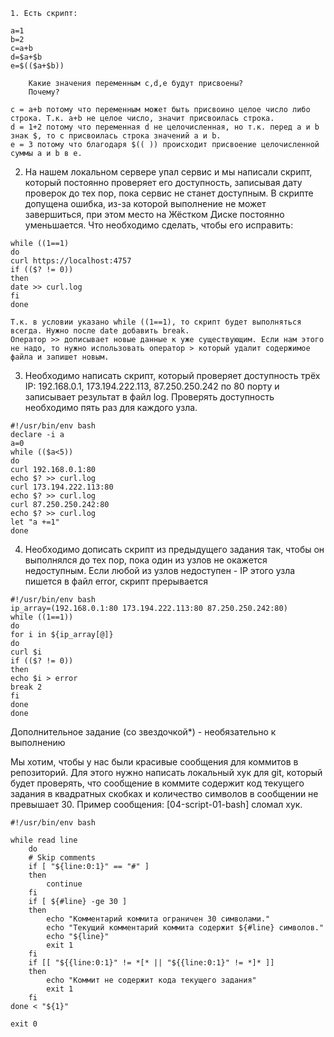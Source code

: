 

    1. Есть скрипт:

    a=1
    b=2
    c=a+b
    d=$a+$b
    e=$(($a+$b))

        Какие значения переменным c,d,e будут присвоены?
        Почему?
        
```
c = a+b потому что переменным может быть присвоино целое число либо строка. Т.к. a+b не целое число, значит присвоилась строка.
d = 1+2 потому что переменная d не целочисленная, но т.к. перед a и b знак $, то с присвоилась строка значений a и b.
e = 3 потому что благодаря $(( )) происходит присвоение целочисленной суммы a и b в e.
```

2.    На нашем локальном сервере упал сервис и мы написали скрипт, который постоянно проверяет его доступность, записывая дату проверок до тех пор, пока сервис не станет доступным. В скрипте допущена ошибка, из-за которой выполнение не может завершиться, при этом место на Жёстком Диске постоянно уменьшается. Что необходимо сделать, чтобы его исправить:

    while ((1==1)
    do
    curl https://localhost:4757
    if (($? != 0))
    then
    date >> curl.log
    fi
    done
```
Т.к. в условии указано while ((1==1), то скрипт будет выполняться всегда. Нужно после date добавить break.
Оператор >> дописывает новые данные к уже существующим. Если нам этого не надо, то нужно использовать оператор > который удалит содержимое файла и запишет новым.
```

 3.   Необходимо написать скрипт, который проверяет доступность трёх IP: 192.168.0.1, 173.194.222.113, 87.250.250.242 по 80 порту и записывает результат в файл log. Проверять доступность необходимо пять раз для каждого узла.
```
#!/usr/bin/env bash
declare -i a
a=0
while (($a<5))
do 
curl 192.168.0.1:80
echo $? >> curl.log
curl 173.194.222.113:80
echo $? >> curl.log
curl 87.250.250.242:80
echo $? >> curl.log
let "a +=1"
done
```

4.    Необходимо дописать скрипт из предыдущего задания так, чтобы он выполнялся до тех пор, пока один из узлов не окажется недоступным. Если любой из узлов недоступен - IP этого узла пишется в файл error, скрипт прерывается
```
#!/usr/bin/env bash
ip_array=(192.168.0.1:80 173.194.222.113:80 87.250.250.242:80)
while ((1==1))
do
for i in ${ip_array[@]}
do
curl $i
if (($? != 0))
then
echo $i > error
break 2
fi
done
done

```
Дополнительное задание (со звездочкой*) - необязательно к выполнению

Мы хотим, чтобы у нас были красивые сообщения для коммитов в репозиторий. Для этого нужно написать локальный хук для git, который будет проверять, что сообщение в коммите содержит код текущего задания в квадратных скобках и количество символов в сообщении не превышает 30. Пример сообщения: [04-script-01-bash] сломал хук.
```
#!/usr/bin/env bash

while read line
    do
    # Skip comments
    if [ "${line:0:1}" == "#" ]
    then
        continue
    fi
    if [ ${#line} -ge 30 ]
    then
        echo "Комментарий коммита ограничен 30 символами."
        echo "Текущий комментарий коммита содержит ${#line} символов."
        echo "${line}"
        exit 1
    fi
    if [[ "${{line:0:1}" != *[* || "${{line:0:1}" != *]* ]]
    then
        echo "Коммит не содержит кода текущего задания"
        exit 1
    fi
done < "${1}"

exit 0

```
